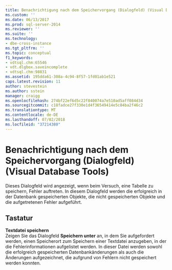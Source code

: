 ```yaml
---
title: Benachrichtigung nach dem Speichervorgang (Dialogfeld) (Visual Database Tools) | Microsoft-Dokumentation
ms.custom: ''
ms.date: 06/13/2017
ms.prod: sql-server-2014
ms.reviewer: ''
ms.suite: ''
ms.technology:
- dbe-cross-instance
ms.tgt_pltfrm: ''
ms.topic: conceptual
f1_keywords:
- vdtsql.chm:65546
- vdt.dlgbox.saveincomplete
- vdtsql.chm:98831
ms.assetid: 195dda61-308a-4c94-8f57-1fd01ab1e521
caps.latest.revision: 11
author: stevestein
ms.author: sstein
manager: craigg
ms.openlocfilehash: 274bf22ef6d5c22f840074a7e510ad5aff084d34
ms.sourcegitcommit: c18fadce27f330e1d4f36549414e5c84ba2f46c2
ms.translationtype: MT
ms.contentlocale: de-DE
ms.lasthandoff: 07/02/2018
ms.locfileid: "37214380"
---
```

# <a name="post-save-notifications-dialog-box-visual-database-tools"></a>Benachrichtigung nach dem Speichervorgang (Dialogfeld) (Visual Database Tools)
  Dieses Dialogfeld wird angezeigt, wenn beim Versuch, eine Tabelle zu speichern, Fehler auftreten. In diesem Dialogfeld werden die erfolgreich in der Datenbank gespeicherten Objekte, die nicht gespeicherten Objekte und die aufgetretenen Fehler aufgeführt.  
  
## <a name="options"></a>Tastatur  
 **Textdatei speichern**  
 Zeigen Sie das Dialogfeld **Speichern unter** an, in dem Sie aufgefordert werden, einen Speicherort zum Speichern einer Textdatei anzugeben, in der die Fehlerinformationen aufgelistet werden. In dieser Datei werden sowohl die erfolgreich gespeicherten Datenbankänderungen als auch die Änderungen aufgezeichnet, die aufgrund von Fehlern nicht gespeichert werden konnten.  
  
  
